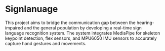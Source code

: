 # Signlanuage
This project aims to bridge the communication gap between the hearing-impaired and the general population by developing a real-time sign language recognition system. The system integrates MediaPipe for skeleton keypoint detection, flex sensors, and MPU6050 IMU sensors to accurately capture hand gestures and movements.
